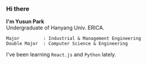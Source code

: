 ### Hi there 

**I'm Yusun Park**    
Undergraduate of Hanyang Univ. ERICA. 

```
Major         : Industrial & Management Engineering  
Double Major  : Computer Science & Engineering   
```

I've been learning `React.js` and `Python` lately.


<!-- 
It is my portfolio : [![Portfolio](http://img.shields.io/badge/-Portfolio-green?style=flat-square&link=https://www.notion.so/yusunpark/Portfolio-10e84c4943e54f9dbfd2b2b14acde424)](https://www.notion.so/yusunpark/Portfolio-10e84c4943e54f9dbfd2b2b14acde424) 




**YusunPark/YusunPark** is a ✨ _special_ ✨ repository because its `README.md` (this file) appears on your GitHub profile.

Here are some ideas to get you started:

- 🔭 I’m currently working on ...
- 🌱 I’m currently learning ...
- 👯 I’m looking to collaborate on ...
- 🤔 I’m looking for help with ...
- 💬 Ask me about ...
- 📫 How to reach me: ...
- 😄 Pronouns: ...
- ⚡ Fun fact: ...
-->
